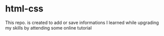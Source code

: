 # html-css
This repo. is created to add or save informations I learned while upgrading my skills by attending some online tutorial
